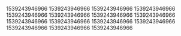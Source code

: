 1539243946966
1539243946966
1539243946966
1539243946966
1539243946966
1539243946966
1539243946966
1539243946966
1539243946966
1539243946966
1539243946966
1539243946966
1539243946966
1539243946966
1539243946966